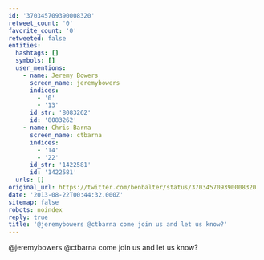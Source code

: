 ```yaml
---
id: '370345709390008320'
retweet_count: '0'
favorite_count: '0'
retweeted: false
entities:
  hashtags: []
  symbols: []
  user_mentions:
    - name: Jeremy Bowers
      screen_name: jeremybowers
      indices:
        - '0'
        - '13'
      id_str: '8083262'
      id: '8083262'
    - name: Chris Barna
      screen_name: ctbarna
      indices:
        - '14'
        - '22'
      id_str: '1422581'
      id: '1422581'
  urls: []
original_url: https://twitter.com/benbalter/status/370345709390008320
date: '2013-08-22T00:44:32.000Z'
sitemap: false
robots: noindex
reply: true
title: '@jeremybowers @ctbarna come join us and let us know?'
---
```


@jeremybowers @ctbarna come join us and let us know?